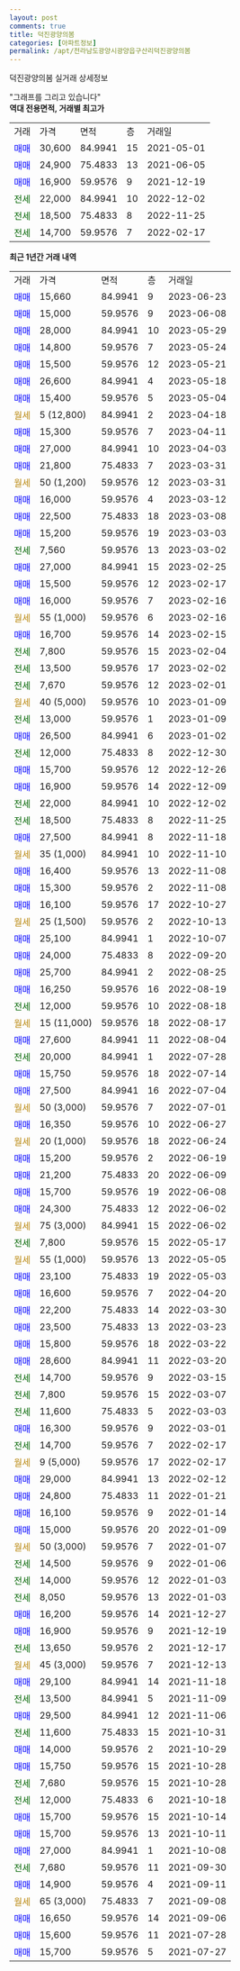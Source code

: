 ```yaml
---
layout: post
comments: true
title: 덕진광양의봄
categories: [아파트정보]
permalink: /apt/전라남도광양시광양읍구산리덕진광양의봄
---
```


덕진광양의봄 실거래 상세정보

<script type="text/javascript">
  google.charts.load('current', {'packages':['line', 'corechart']});
  google.charts.setOnLoadCallback(drawChart);

  function drawChart() {
    var data = new google.visualization.DataTable();
    data.addColumn('date', '거래일');
    data.addColumn('number', "매매");
    data.addColumn('number', "전세");
    data.addColumn('number', "전매");

    data.addRows([[new Date(Date.parse("2023-06-23")), 15660, null, null], [new Date(Date.parse("2023-06-08")), 15000, null, null], [new Date(Date.parse("2023-05-29")), 28000, null, null], [new Date(Date.parse("2023-05-24")), 14800, null, null], [new Date(Date.parse("2023-05-21")), 15500, null, null], [new Date(Date.parse("2023-05-18")), 26600, null, null], [new Date(Date.parse("2023-05-04")), 15400, null, null], [new Date(Date.parse("2023-04-18")), null, null, null], [new Date(Date.parse("2023-04-11")), 15300, null, null], [new Date(Date.parse("2023-04-03")), 27000, null, null], [new Date(Date.parse("2023-03-31")), 21800, null, null], [new Date(Date.parse("2023-03-31")), null, null, null], [new Date(Date.parse("2023-03-12")), 16000, null, null], [new Date(Date.parse("2023-03-08")), 22500, null, null], [new Date(Date.parse("2023-03-03")), 15200, null, null], [new Date(Date.parse("2023-03-02")), null, 7560, null], [new Date(Date.parse("2023-02-25")), 27000, null, null], [new Date(Date.parse("2023-02-17")), 15500, null, null], [new Date(Date.parse("2023-02-16")), 16000, null, null], [new Date(Date.parse("2023-02-16")), null, null, null], [new Date(Date.parse("2023-02-15")), 16700, null, null], [new Date(Date.parse("2023-02-04")), null, 7800, null], [new Date(Date.parse("2023-02-02")), null, 13500, null], [new Date(Date.parse("2023-02-01")), null, 7670, null], [new Date(Date.parse("2023-01-09")), null, null, null], [new Date(Date.parse("2023-01-09")), null, 13000, null], [new Date(Date.parse("2023-01-02")), 26500, null, null], [new Date(Date.parse("2022-12-30")), null, 12000, null], [new Date(Date.parse("2022-12-26")), 15700, null, null], [new Date(Date.parse("2022-12-09")), 16900, null, null], [new Date(Date.parse("2022-12-02")), null, 22000, null], [new Date(Date.parse("2022-11-25")), null, 18500, null], [new Date(Date.parse("2022-11-18")), 27500, null, null], [new Date(Date.parse("2022-11-10")), null, null, null], [new Date(Date.parse("2022-11-08")), 16400, null, null], [new Date(Date.parse("2022-11-08")), 15300, null, null], [new Date(Date.parse("2022-10-27")), 16100, null, null], [new Date(Date.parse("2022-10-13")), null, null, null], [new Date(Date.parse("2022-10-07")), 25100, null, null], [new Date(Date.parse("2022-09-20")), 24000, null, null], [new Date(Date.parse("2022-08-25")), 25700, null, null], [new Date(Date.parse("2022-08-19")), 16250, null, null], [new Date(Date.parse("2022-08-18")), null, 12000, null], [new Date(Date.parse("2022-08-17")), null, null, null], [new Date(Date.parse("2022-08-04")), 27600, null, null], [new Date(Date.parse("2022-07-28")), null, 20000, null], [new Date(Date.parse("2022-07-14")), 15750, null, null], [new Date(Date.parse("2022-07-04")), 27500, null, null], [new Date(Date.parse("2022-07-01")), null, null, null], [new Date(Date.parse("2022-06-27")), 16350, null, null], [new Date(Date.parse("2022-06-24")), null, null, null], [new Date(Date.parse("2022-06-19")), 15200, null, null], [new Date(Date.parse("2022-06-09")), 21200, null, null], [new Date(Date.parse("2022-06-08")), 15700, null, null], [new Date(Date.parse("2022-06-02")), 24300, null, null], [new Date(Date.parse("2022-06-02")), null, null, null], [new Date(Date.parse("2022-05-17")), null, 7800, null], [new Date(Date.parse("2022-05-05")), null, null, null], [new Date(Date.parse("2022-05-03")), 23100, null, null], [new Date(Date.parse("2022-04-20")), 16600, null, null], [new Date(Date.parse("2022-03-30")), 22200, null, null], [new Date(Date.parse("2022-03-23")), 23500, null, null], [new Date(Date.parse("2022-03-22")), 15800, null, null], [new Date(Date.parse("2022-03-20")), 28600, null, null], [new Date(Date.parse("2022-03-15")), null, 14700, null], [new Date(Date.parse("2022-03-07")), null, 7800, null], [new Date(Date.parse("2022-03-03")), null, 11600, null], [new Date(Date.parse("2022-03-01")), 16300, null, null], [new Date(Date.parse("2022-02-17")), null, 14700, null], [new Date(Date.parse("2022-02-17")), null, null, null], [new Date(Date.parse("2022-02-12")), 29000, null, null], [new Date(Date.parse("2022-01-21")), 24800, null, null], [new Date(Date.parse("2022-01-14")), 16100, null, null], [new Date(Date.parse("2022-01-09")), 15000, null, null], [new Date(Date.parse("2022-01-07")), null, null, null], [new Date(Date.parse("2022-01-06")), null, 14500, null], [new Date(Date.parse("2022-01-03")), null, 14000, null], [new Date(Date.parse("2022-01-03")), null, 8050, null], [new Date(Date.parse("2021-12-27")), 16200, null, null], [new Date(Date.parse("2021-12-19")), 16900, null, null], [new Date(Date.parse("2021-12-17")), null, 13650, null], [new Date(Date.parse("2021-12-13")), null, null, null], [new Date(Date.parse("2021-11-18")), 29100, null, null], [new Date(Date.parse("2021-11-09")), null, 13500, null], [new Date(Date.parse("2021-11-06")), 29500, null, null], [new Date(Date.parse("2021-10-31")), null, 11600, null], [new Date(Date.parse("2021-10-29")), 14000, null, null], [new Date(Date.parse("2021-10-28")), 15750, null, null], [new Date(Date.parse("2021-10-28")), null, 7680, null], [new Date(Date.parse("2021-10-18")), null, 12000, null], [new Date(Date.parse("2021-10-14")), 15700, null, null], [new Date(Date.parse("2021-10-11")), 15700, null, null], [new Date(Date.parse("2021-10-08")), 27000, null, null], [new Date(Date.parse("2021-09-30")), null, 7680, null], [new Date(Date.parse("2021-09-11")), 14900, null, null], [new Date(Date.parse("2021-09-08")), null, null, null], [new Date(Date.parse("2021-09-06")), 16650, null, null], [new Date(Date.parse("2021-07-28")), 15600, null, null], [new Date(Date.parse("2021-07-27")), 15700, null, null]]);

    var options = {
      hAxis: {
        format: 'yyyy/MM/dd'
      },    
      lineWidth: 0,
      pointsVisible: true,    
      title: '최근 1년간 유형별 실거래가 분포',
      legend: { position: 'bottom' }
    };

    var formatter = new google.visualization.NumberFormat({pattern:'###,###'} );
    formatter.format(data, 1);
    formatter.format(data, 2);
    
    setTimeout(function() {
        var chart = new google.visualization.LineChart(document.getElementById('columnchart_material'));
        chart.draw(data, (options));
        document.getElementById('loading').style.display = 'none';
    }, 200);
  }
</script>


<div id="loading" style="z-index:20; display: block; margin-left: 0px">"그래프를 그리고 있습니다"</div>
<div id="columnchart_material" style="width: 95%; margin-left: 0px; display: block"></div>
<!-- contents start -->
<b>역대 전용면적, 거래별 최고가</b>
<table class="sortable">
    <tr>
      <td>거래</td>
      <td>가격</td>
      <td>면적</td>
      <td>층</td>
      <td>거래일</td>
    </tr>
        <tr>
          <td><a style="color: blue">매매</a></td>
          <td>30,600</td>
          <td>84.9941</td>
          <td>15</td>
          <td>2021-05-01</td>
        </tr>            <tr>
          <td><a style="color: blue">매매</a></td>
          <td>24,900</td>
          <td>75.4833</td>
          <td>13</td>
          <td>2021-06-05</td>
        </tr>            <tr>
          <td><a style="color: blue">매매</a></td>
          <td>16,900</td>
          <td>59.9576</td>
          <td>9</td>
          <td>2021-12-19</td>
        </tr>        
        <tr>
              <td><a style="color: darkgreen">전세</a></td>
              <td>22,000</td>
              <td>84.9941</td>
              <td>10</td>
              <td>2022-12-02</td>
            </tr>            <tr>
              <td><a style="color: darkgreen">전세</a></td>
              <td>18,500</td>
              <td>75.4833</td>
              <td>8</td>
              <td>2022-11-25</td>
            </tr>            <tr>
              <td><a style="color: darkgreen">전세</a></td>
              <td>14,700</td>
              <td>59.9576</td>
              <td>7</td>
              <td>2022-02-17</td>
            </tr>        
    
</table>

<b>최근 1년간 거래 내역</b>

<table class="sortable">
    <tr>
      <td>거래</td>
      <td>가격</td>
      <td>면적</td>
      <td>층</td>
      <td>거래일</td>
    </tr>
    <tr>
      <td><a style="color: blue">매매</a></td>
      <td>15,660</td>
      <td>84.9941</td>
      <td>9</td>
      <td>2023-06-23</td>
    </tr>          <tr>
      <td><a style="color: blue">매매</a></td>
      <td>15,000</td>
      <td>59.9576</td>
      <td>9</td>
      <td>2023-06-08</td>
    </tr>          <tr>
      <td><a style="color: blue">매매</a></td>
      <td>28,000</td>
      <td>84.9941</td>
      <td>10</td>
      <td>2023-05-29</td>
    </tr>          <tr>
      <td><a style="color: blue">매매</a></td>
      <td>14,800</td>
      <td>59.9576</td>
      <td>7</td>
      <td>2023-05-24</td>
    </tr>          <tr>
      <td><a style="color: blue">매매</a></td>
      <td>15,500</td>
      <td>59.9576</td>
      <td>12</td>
      <td>2023-05-21</td>
    </tr>          <tr>
      <td><a style="color: blue">매매</a></td>
      <td>26,600</td>
      <td>84.9941</td>
      <td>4</td>
      <td>2023-05-18</td>
    </tr>          <tr>
      <td><a style="color: blue">매매</a></td>
      <td>15,400</td>
      <td>59.9576</td>
      <td>5</td>
      <td>2023-05-04</td>
    </tr>          <tr>
      <td><a style="color: darkgoldenrod">월세</a></td>
      <td>5 (12,800)</td>
      <td>84.9941</td>
      <td>2</td>
      <td>2023-04-18</td>
    </tr>          <tr>
      <td><a style="color: blue">매매</a></td>
      <td>15,300</td>
      <td>59.9576</td>
      <td>7</td>
      <td>2023-04-11</td>
    </tr>          <tr>
      <td><a style="color: blue">매매</a></td>
      <td>27,000</td>
      <td>84.9941</td>
      <td>10</td>
      <td>2023-04-03</td>
    </tr>          <tr>
      <td><a style="color: blue">매매</a></td>
      <td>21,800</td>
      <td>75.4833</td>
      <td>7</td>
      <td>2023-03-31</td>
    </tr>          <tr>
      <td><a style="color: darkgoldenrod">월세</a></td>
      <td>50 (1,200)</td>
      <td>59.9576</td>
      <td>12</td>
      <td>2023-03-31</td>
    </tr>          <tr>
      <td><a style="color: blue">매매</a></td>
      <td>16,000</td>
      <td>59.9576</td>
      <td>4</td>
      <td>2023-03-12</td>
    </tr>          <tr>
      <td><a style="color: blue">매매</a></td>
      <td>22,500</td>
      <td>75.4833</td>
      <td>18</td>
      <td>2023-03-08</td>
    </tr>          <tr>
      <td><a style="color: blue">매매</a></td>
      <td>15,200</td>
      <td>59.9576</td>
      <td>19</td>
      <td>2023-03-03</td>
    </tr>          <tr>
      <td><a style="color: darkgreen">전세</a></td>
      <td>7,560</td>
      <td>59.9576</td>
      <td>13</td>
      <td>2023-03-02</td>
    </tr>          <tr>
      <td><a style="color: blue">매매</a></td>
      <td>27,000</td>
      <td>84.9941</td>
      <td>15</td>
      <td>2023-02-25</td>
    </tr>          <tr>
      <td><a style="color: blue">매매</a></td>
      <td>15,500</td>
      <td>59.9576</td>
      <td>12</td>
      <td>2023-02-17</td>
    </tr>          <tr>
      <td><a style="color: blue">매매</a></td>
      <td>16,000</td>
      <td>59.9576</td>
      <td>7</td>
      <td>2023-02-16</td>
    </tr>          <tr>
      <td><a style="color: darkgoldenrod">월세</a></td>
      <td>55 (1,000)</td>
      <td>59.9576</td>
      <td>6</td>
      <td>2023-02-16</td>
    </tr>          <tr>
      <td><a style="color: blue">매매</a></td>
      <td>16,700</td>
      <td>59.9576</td>
      <td>14</td>
      <td>2023-02-15</td>
    </tr>          <tr>
      <td><a style="color: darkgreen">전세</a></td>
      <td>7,800</td>
      <td>59.9576</td>
      <td>15</td>
      <td>2023-02-04</td>
    </tr>          <tr>
      <td><a style="color: darkgreen">전세</a></td>
      <td>13,500</td>
      <td>59.9576</td>
      <td>17</td>
      <td>2023-02-02</td>
    </tr>          <tr>
      <td><a style="color: darkgreen">전세</a></td>
      <td>7,670</td>
      <td>59.9576</td>
      <td>12</td>
      <td>2023-02-01</td>
    </tr>          <tr>
      <td><a style="color: darkgoldenrod">월세</a></td>
      <td>40 (5,000)</td>
      <td>59.9576</td>
      <td>10</td>
      <td>2023-01-09</td>
    </tr>          <tr>
      <td><a style="color: darkgreen">전세</a></td>
      <td>13,000</td>
      <td>59.9576</td>
      <td>1</td>
      <td>2023-01-09</td>
    </tr>          <tr>
      <td><a style="color: blue">매매</a></td>
      <td>26,500</td>
      <td>84.9941</td>
      <td>6</td>
      <td>2023-01-02</td>
    </tr>          <tr>
      <td><a style="color: darkgreen">전세</a></td>
      <td>12,000</td>
      <td>75.4833</td>
      <td>8</td>
      <td>2022-12-30</td>
    </tr>          <tr>
      <td><a style="color: blue">매매</a></td>
      <td>15,700</td>
      <td>59.9576</td>
      <td>12</td>
      <td>2022-12-26</td>
    </tr>          <tr>
      <td><a style="color: blue">매매</a></td>
      <td>16,900</td>
      <td>59.9576</td>
      <td>14</td>
      <td>2022-12-09</td>
    </tr>          <tr>
      <td><a style="color: darkgreen">전세</a></td>
      <td>22,000</td>
      <td>84.9941</td>
      <td>10</td>
      <td>2022-12-02</td>
    </tr>          <tr>
      <td><a style="color: darkgreen">전세</a></td>
      <td>18,500</td>
      <td>75.4833</td>
      <td>8</td>
      <td>2022-11-25</td>
    </tr>          <tr>
      <td><a style="color: blue">매매</a></td>
      <td>27,500</td>
      <td>84.9941</td>
      <td>8</td>
      <td>2022-11-18</td>
    </tr>          <tr>
      <td><a style="color: darkgoldenrod">월세</a></td>
      <td>35 (1,000)</td>
      <td>84.9941</td>
      <td>10</td>
      <td>2022-11-10</td>
    </tr>          <tr>
      <td><a style="color: blue">매매</a></td>
      <td>16,400</td>
      <td>59.9576</td>
      <td>13</td>
      <td>2022-11-08</td>
    </tr>          <tr>
      <td><a style="color: blue">매매</a></td>
      <td>15,300</td>
      <td>59.9576</td>
      <td>2</td>
      <td>2022-11-08</td>
    </tr>          <tr>
      <td><a style="color: blue">매매</a></td>
      <td>16,100</td>
      <td>59.9576</td>
      <td>17</td>
      <td>2022-10-27</td>
    </tr>          <tr>
      <td><a style="color: darkgoldenrod">월세</a></td>
      <td>25 (1,500)</td>
      <td>59.9576</td>
      <td>2</td>
      <td>2022-10-13</td>
    </tr>          <tr>
      <td><a style="color: blue">매매</a></td>
      <td>25,100</td>
      <td>84.9941</td>
      <td>1</td>
      <td>2022-10-07</td>
    </tr>          <tr>
      <td><a style="color: blue">매매</a></td>
      <td>24,000</td>
      <td>75.4833</td>
      <td>8</td>
      <td>2022-09-20</td>
    </tr>          <tr>
      <td><a style="color: blue">매매</a></td>
      <td>25,700</td>
      <td>84.9941</td>
      <td>2</td>
      <td>2022-08-25</td>
    </tr>          <tr>
      <td><a style="color: blue">매매</a></td>
      <td>16,250</td>
      <td>59.9576</td>
      <td>16</td>
      <td>2022-08-19</td>
    </tr>          <tr>
      <td><a style="color: darkgreen">전세</a></td>
      <td>12,000</td>
      <td>59.9576</td>
      <td>10</td>
      <td>2022-08-18</td>
    </tr>          <tr>
      <td><a style="color: darkgoldenrod">월세</a></td>
      <td>15 (11,000)</td>
      <td>59.9576</td>
      <td>18</td>
      <td>2022-08-17</td>
    </tr>          <tr>
      <td><a style="color: blue">매매</a></td>
      <td>27,600</td>
      <td>84.9941</td>
      <td>11</td>
      <td>2022-08-04</td>
    </tr>          <tr>
      <td><a style="color: darkgreen">전세</a></td>
      <td>20,000</td>
      <td>84.9941</td>
      <td>1</td>
      <td>2022-07-28</td>
    </tr>          <tr>
      <td><a style="color: blue">매매</a></td>
      <td>15,750</td>
      <td>59.9576</td>
      <td>18</td>
      <td>2022-07-14</td>
    </tr>          <tr>
      <td><a style="color: blue">매매</a></td>
      <td>27,500</td>
      <td>84.9941</td>
      <td>16</td>
      <td>2022-07-04</td>
    </tr>          <tr>
      <td><a style="color: darkgoldenrod">월세</a></td>
      <td>50 (3,000)</td>
      <td>59.9576</td>
      <td>7</td>
      <td>2022-07-01</td>
    </tr>          <tr>
      <td><a style="color: blue">매매</a></td>
      <td>16,350</td>
      <td>59.9576</td>
      <td>10</td>
      <td>2022-06-27</td>
    </tr>          <tr>
      <td><a style="color: darkgoldenrod">월세</a></td>
      <td>20 (1,000)</td>
      <td>59.9576</td>
      <td>18</td>
      <td>2022-06-24</td>
    </tr>          <tr>
      <td><a style="color: blue">매매</a></td>
      <td>15,200</td>
      <td>59.9576</td>
      <td>2</td>
      <td>2022-06-19</td>
    </tr>          <tr>
      <td><a style="color: blue">매매</a></td>
      <td>21,200</td>
      <td>75.4833</td>
      <td>20</td>
      <td>2022-06-09</td>
    </tr>          <tr>
      <td><a style="color: blue">매매</a></td>
      <td>15,700</td>
      <td>59.9576</td>
      <td>19</td>
      <td>2022-06-08</td>
    </tr>          <tr>
      <td><a style="color: blue">매매</a></td>
      <td>24,300</td>
      <td>75.4833</td>
      <td>12</td>
      <td>2022-06-02</td>
    </tr>          <tr>
      <td><a style="color: darkgoldenrod">월세</a></td>
      <td>75 (3,000)</td>
      <td>84.9941</td>
      <td>15</td>
      <td>2022-06-02</td>
    </tr>          <tr>
      <td><a style="color: darkgreen">전세</a></td>
      <td>7,800</td>
      <td>59.9576</td>
      <td>15</td>
      <td>2022-05-17</td>
    </tr>          <tr>
      <td><a style="color: darkgoldenrod">월세</a></td>
      <td>55 (1,000)</td>
      <td>59.9576</td>
      <td>13</td>
      <td>2022-05-05</td>
    </tr>          <tr>
      <td><a style="color: blue">매매</a></td>
      <td>23,100</td>
      <td>75.4833</td>
      <td>19</td>
      <td>2022-05-03</td>
    </tr>          <tr>
      <td><a style="color: blue">매매</a></td>
      <td>16,600</td>
      <td>59.9576</td>
      <td>7</td>
      <td>2022-04-20</td>
    </tr>          <tr>
      <td><a style="color: blue">매매</a></td>
      <td>22,200</td>
      <td>75.4833</td>
      <td>14</td>
      <td>2022-03-30</td>
    </tr>          <tr>
      <td><a style="color: blue">매매</a></td>
      <td>23,500</td>
      <td>75.4833</td>
      <td>13</td>
      <td>2022-03-23</td>
    </tr>          <tr>
      <td><a style="color: blue">매매</a></td>
      <td>15,800</td>
      <td>59.9576</td>
      <td>18</td>
      <td>2022-03-22</td>
    </tr>          <tr>
      <td><a style="color: blue">매매</a></td>
      <td>28,600</td>
      <td>84.9941</td>
      <td>11</td>
      <td>2022-03-20</td>
    </tr>          <tr>
      <td><a style="color: darkgreen">전세</a></td>
      <td>14,700</td>
      <td>59.9576</td>
      <td>9</td>
      <td>2022-03-15</td>
    </tr>          <tr>
      <td><a style="color: darkgreen">전세</a></td>
      <td>7,800</td>
      <td>59.9576</td>
      <td>15</td>
      <td>2022-03-07</td>
    </tr>          <tr>
      <td><a style="color: darkgreen">전세</a></td>
      <td>11,600</td>
      <td>75.4833</td>
      <td>5</td>
      <td>2022-03-03</td>
    </tr>          <tr>
      <td><a style="color: blue">매매</a></td>
      <td>16,300</td>
      <td>59.9576</td>
      <td>9</td>
      <td>2022-03-01</td>
    </tr>          <tr>
      <td><a style="color: darkgreen">전세</a></td>
      <td>14,700</td>
      <td>59.9576</td>
      <td>7</td>
      <td>2022-02-17</td>
    </tr>          <tr>
      <td><a style="color: darkgoldenrod">월세</a></td>
      <td>9 (5,000)</td>
      <td>59.9576</td>
      <td>17</td>
      <td>2022-02-17</td>
    </tr>          <tr>
      <td><a style="color: blue">매매</a></td>
      <td>29,000</td>
      <td>84.9941</td>
      <td>13</td>
      <td>2022-02-12</td>
    </tr>          <tr>
      <td><a style="color: blue">매매</a></td>
      <td>24,800</td>
      <td>75.4833</td>
      <td>11</td>
      <td>2022-01-21</td>
    </tr>          <tr>
      <td><a style="color: blue">매매</a></td>
      <td>16,100</td>
      <td>59.9576</td>
      <td>9</td>
      <td>2022-01-14</td>
    </tr>          <tr>
      <td><a style="color: blue">매매</a></td>
      <td>15,000</td>
      <td>59.9576</td>
      <td>20</td>
      <td>2022-01-09</td>
    </tr>          <tr>
      <td><a style="color: darkgoldenrod">월세</a></td>
      <td>50 (3,000)</td>
      <td>59.9576</td>
      <td>7</td>
      <td>2022-01-07</td>
    </tr>          <tr>
      <td><a style="color: darkgreen">전세</a></td>
      <td>14,500</td>
      <td>59.9576</td>
      <td>9</td>
      <td>2022-01-06</td>
    </tr>          <tr>
      <td><a style="color: darkgreen">전세</a></td>
      <td>14,000</td>
      <td>59.9576</td>
      <td>12</td>
      <td>2022-01-03</td>
    </tr>          <tr>
      <td><a style="color: darkgreen">전세</a></td>
      <td>8,050</td>
      <td>59.9576</td>
      <td>13</td>
      <td>2022-01-03</td>
    </tr>          <tr>
      <td><a style="color: blue">매매</a></td>
      <td>16,200</td>
      <td>59.9576</td>
      <td>14</td>
      <td>2021-12-27</td>
    </tr>          <tr>
      <td><a style="color: blue">매매</a></td>
      <td>16,900</td>
      <td>59.9576</td>
      <td>9</td>
      <td>2021-12-19</td>
    </tr>          <tr>
      <td><a style="color: darkgreen">전세</a></td>
      <td>13,650</td>
      <td>59.9576</td>
      <td>2</td>
      <td>2021-12-17</td>
    </tr>          <tr>
      <td><a style="color: darkgoldenrod">월세</a></td>
      <td>45 (3,000)</td>
      <td>59.9576</td>
      <td>7</td>
      <td>2021-12-13</td>
    </tr>          <tr>
      <td><a style="color: blue">매매</a></td>
      <td>29,100</td>
      <td>84.9941</td>
      <td>14</td>
      <td>2021-11-18</td>
    </tr>          <tr>
      <td><a style="color: darkgreen">전세</a></td>
      <td>13,500</td>
      <td>84.9941</td>
      <td>5</td>
      <td>2021-11-09</td>
    </tr>          <tr>
      <td><a style="color: blue">매매</a></td>
      <td>29,500</td>
      <td>84.9941</td>
      <td>12</td>
      <td>2021-11-06</td>
    </tr>          <tr>
      <td><a style="color: darkgreen">전세</a></td>
      <td>11,600</td>
      <td>75.4833</td>
      <td>15</td>
      <td>2021-10-31</td>
    </tr>          <tr>
      <td><a style="color: blue">매매</a></td>
      <td>14,000</td>
      <td>59.9576</td>
      <td>2</td>
      <td>2021-10-29</td>
    </tr>          <tr>
      <td><a style="color: blue">매매</a></td>
      <td>15,750</td>
      <td>59.9576</td>
      <td>15</td>
      <td>2021-10-28</td>
    </tr>          <tr>
      <td><a style="color: darkgreen">전세</a></td>
      <td>7,680</td>
      <td>59.9576</td>
      <td>15</td>
      <td>2021-10-28</td>
    </tr>          <tr>
      <td><a style="color: darkgreen">전세</a></td>
      <td>12,000</td>
      <td>75.4833</td>
      <td>6</td>
      <td>2021-10-18</td>
    </tr>          <tr>
      <td><a style="color: blue">매매</a></td>
      <td>15,700</td>
      <td>59.9576</td>
      <td>15</td>
      <td>2021-10-14</td>
    </tr>          <tr>
      <td><a style="color: blue">매매</a></td>
      <td>15,700</td>
      <td>59.9576</td>
      <td>13</td>
      <td>2021-10-11</td>
    </tr>          <tr>
      <td><a style="color: blue">매매</a></td>
      <td>27,000</td>
      <td>84.9941</td>
      <td>1</td>
      <td>2021-10-08</td>
    </tr>          <tr>
      <td><a style="color: darkgreen">전세</a></td>
      <td>7,680</td>
      <td>59.9576</td>
      <td>11</td>
      <td>2021-09-30</td>
    </tr>          <tr>
      <td><a style="color: blue">매매</a></td>
      <td>14,900</td>
      <td>59.9576</td>
      <td>4</td>
      <td>2021-09-11</td>
    </tr>          <tr>
      <td><a style="color: darkgoldenrod">월세</a></td>
      <td>65 (3,000)</td>
      <td>75.4833</td>
      <td>7</td>
      <td>2021-09-08</td>
    </tr>          <tr>
      <td><a style="color: blue">매매</a></td>
      <td>16,650</td>
      <td>59.9576</td>
      <td>14</td>
      <td>2021-09-06</td>
    </tr>          <tr>
      <td><a style="color: blue">매매</a></td>
      <td>15,600</td>
      <td>59.9576</td>
      <td>11</td>
      <td>2021-07-28</td>
    </tr>          <tr>
      <td><a style="color: blue">매매</a></td>
      <td>15,700</td>
      <td>59.9576</td>
      <td>5</td>
      <td>2021-07-27</td>
    </tr>      </table>
<!-- contents end -->    

